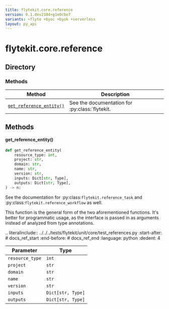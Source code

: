 ```yaml
---
title: flytekit.core.reference
version: 0.1.dev2184+g1e0cbe7
variants: +flyte +byoc +byok +serverless
layout: py_api
---
```


# flytekit.core.reference

## Directory

### Methods

| Method | Description |
|-|-|
| [`get_reference_entity()`](#get_reference_entity) | See the documentation for :py:class:`flytekit. |


## Methods

#### get_reference_entity()

```python
def get_reference_entity(
    resource_type: int,
    project: str,
    domain: str,
    name: str,
    version: str,
    inputs: Dict[str, Type],
    outputs: Dict[str, Type],
) -> n:
```
See the documentation for :py:class:`flytekit.reference_task` and :py:class:`flytekit.reference_workflow` as well.

This function is the general form of the two aforementioned functions. It's better for programmatic usage, as
the interface is passed in as arguments instead of analyzed from type annotations.

.. literalinclude:: ../../../tests/flytekit/unit/core/test_references.py
   :start-after: # docs_ref_start
   :end-before: # docs_ref_end
   :language: python
   :dedent: 4



| Parameter | Type |
|-|-|
| `resource_type` | `int` |
| `project` | `str` |
| `domain` | `str` |
| `name` | `str` |
| `version` | `str` |
| `inputs` | `Dict[str, Type]` |
| `outputs` | `Dict[str, Type]` |

